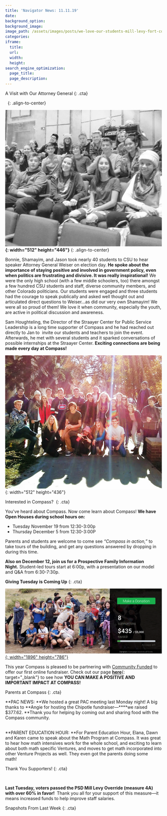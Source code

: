 ```yaml
---
title: 'Navigator News: 11.11.19'
date:
background_option:
background_image:
image_path: /assets/images/posts/we-love-our-students-mill-levy-fort-collins-.jpg
categories:
iframe:
  title:
  url:
  width:
  height:
search_engine_optimization:
  page_title:
  page_description:
---
```


A Visit with Our Attorney General
{: .cta}

&nbsp;
{: .align-to-center}

**![](/assets/images/at-csu-to-listen-to-the-attorney-general.jpg){: width="512" height="446"}**
{: .align-to-center}

Bonnie, Shamayim, and Jason took nearly 40 students to CSU to hear speaker Attorney General Weiser on election day.&nbsp;**He spoke about the importance of staying positive and involved in government policy, even when politics are frustrating and divisive. It was really inspirational\!**&nbsp;We were the only high school (with a few middle schoolers, too) there amongst a few hundred CSU students and staff, diverse community members, and other Colorado politicians. Our students were engaged and three students had the courage to speak publically and asked well thought out and articulated direct questions to Weiser...as did our very own Shamayim\! We were all so proud of them\! We love it when community, especially the youth, are active in political discussion and awareness.&nbsp;

Sam Houghteling, the Director of the Straayer Center for Public Service Leadership is a long time supporter of Compass and he had reached out directly to Jan to&nbsp; invite our students and teachers to join the event. Afterwards, he met with several students and it sparked conversations of possible internships at the Straayer Center.&nbsp;**Exciting connections are being made every day at Compass\!**

![](/assets/images/compass-kids-at-home-at-csu.jpg){: width="512" height="436"}

Interested in Compass?&nbsp;
{: .cta}

You've heard about Compass. Now come learn about Compass\!&nbsp;**We have Open Houses during school hours on:**

* Tuesday November 19 from 12:30-3:00p
* Thursday December 5 from 12:30-3:00P

Parents and students are welcome to come see *“Compass in action,”* to take tours of the building, and get any questions answered by dropping in during this time.

**Also on December 12, join us for a**&nbsp;**Prospective Family Information Night.**&nbsp;Student-led tours start at 6:00p, with a presentation on our model and Q&A from 6:30-7:30p.

**Giving Tuesday is Coming Up**
{: .cta}

[![](/assets/images/screen-shot-2019-11-09-at-9-44-14-am.png){: width="1896" height="786"}](https://compassfortcollins.org/giving)

This year Compass is pleased to be partnering with [Community Funded](https://www.communityfunded.com) to offer our first online fundraiser. Check out our page&nbsp;[**here**](https://compassfortcollins.us14.list-manage.com/track/click?u=f92353bb4e553c0be87c16d55&amp;id=0f53314f6b&amp;e=d44f2694ec){: target="_blank"}&nbsp;to see how **YOU CAN MAKE A POSITIVE AND IMPORTANT IMPACT AT COMPASS\!**

Parents at Compass
{: .cta}

**PAC NEWS:&nbsp;**We hosted a great PAC meeting last Monday night\! A big thanks to&nbsp;**Angie for hosting the Chipotle fundraiser—****we raised $377.62.&nbsp;**Thank you for helping by coming out and sharing food with the Compass community.&nbsp;<br>&nbsp;

**PARENT EDUCATION HOUR:&nbsp;**For Parent Education Hour, Elana, Dawn and Karen came to speak about the Math Program at Compass. It was great to hear how math intensives work for the whole school, and exciting to learn about both math specific Ventures, and moves to get math incorporated into other Venture Projects as well. They even got the parents doing some math\!&nbsp;

Thank You Supporters\!
{: .cta}

&nbsp;

**Last Tuesday, voters passed the PSD Mill Levy Override (measure 4A) with over 60% in favor\!&nbsp;**&nbsp;Thank you all for your support of this measure—it means increased funds to help improve staff salaries.

Snapshots From Last Week
{: .cta}

&nbsp;